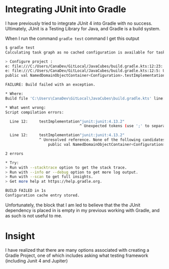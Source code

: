 # Integrating JUnit into Gradle

I have previously tried to integrate JUnit 4 into Gradle with no success. Ultimately, JUnit is a Testing Library for Java, and Gradle is a build system.

When I run the command `gradle test` command I get this output
```bash
$ gradle test
Calculating task graph as no cached configuration is available for tasks: test

> Configure project :
e: file:///C:/Users/CanaDev/GitLocal/JavaCubes/build.gradle.kts:12:23: Unexpected tokens (use ';' to separate expressions on the same line)
e: file:///C:/Users/CanaDev/GitLocal/JavaCubes/build.gradle.kts:12:5: Unresolved reference. None of the following candidates is applicable because of receiver type mismatch:
public val NamedDomainObjectContainer<Configuration>.testImplementation: NamedDomainObjectProvider<Configuration> defined in org.gradle.kotlin.dsl

FAILURE: Build failed with an exception.

* Where:
Build file 'C:\Users\CanaDev\GitLocal\JavaCubes\build.gradle.kts' line: 12

* What went wrong:
Script compilation errors:

  Line 12:     testImplementation"junit:junit:4.13.2"
                                 ^ Unexpected tokens (use ';' to separate expressions on the same line)

  Line 12:     testImplementation"junit:junit:4.13.2"
               ^ Unresolved reference. None of the following candidates is applicable because of receiver type mismatch:
                   public val NamedDomainObjectContainer<Configuration>.testImplementation: NamedDomainObjectProvider<Configuration> defined in org.gradle.kotlin.dsl

2 errors

* Try:
> Run with --stacktrace option to get the stack trace.
> Run with --info or --debug option to get more log output.
> Run with --scan to get full insights.
> Get more help at https://help.gradle.org.

BUILD FAILED in 1s
Configuration cache entry stored.
```

Unfortunately, the block that I am led to believe that the the JUnit dependency is placed in is empty in my previous working with Gradle, and as such is not useful to me.

# Insight

I have realized that there are many options associated with creating a Gradle Project, one of which includes asking what testing framework (including Junit 4 and Jupiter)